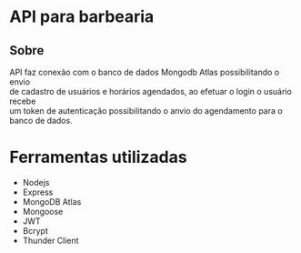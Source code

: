 <h1>API para barbearia </h1>

<h2>Sobre </h2>
<p>API faz conexão com o banco de dados Mongodb Atlas possibilitando o envio </br>
de cadastro de usuários e horários agendados, ao efetuar o login o usuário recebe <br/>
um token de autenticação possibilitando o anvio do agendamento para o banco de dados. </p>

<h1>Ferramentas utilizadas </h1>
<ul>
<li>Nodejs </li>
<li>Express </li>
<li>MongoDB Atlas </li>
<li>Mongoose </li>
<li>JWT </li>
<li>Bcrypt </li>
<li>Thunder Client </li>
</ul>
